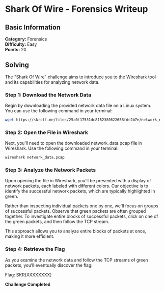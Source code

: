 # Shark Of Wire - Forensics Writeup

## Basic Information
**Category:** Forensics  
**Difficulty:** Easy  
**Points:** 20

## Solving

The "Shark Of Wire" challenge aims to introduce you to the Wireshark tool and its capabilities for analyzing network data.

### Step 1: Download the Network Data

Begin by downloading the provided network data file on a Linux system. You can use the following command in your terminal:

```bash
wget https://skrctf.me/files/25a0f17531dc8152380622658fde2b7e/network_data.pcap
```  

### Step 2: Open the File in Wireshark

Next, you'll need to open the downloaded network_data.pcap file in Wireshark. Use the following command in your terminal:  

```bash
wireshark network_data.pcap
```  

### Step 3: Analyze the Network Packets  

Upon opening the file in Wireshark, you'll be presented with a display of network packets, each labeled with different colors. Our objective is to identify the successful network packets, which are typically highlighted in green.

Rather than inspecting individual packets one by one, we'll focus on groups of successful packets. Observe that green packets are often grouped together. To investigate entire blocks of successful packets, click on one of the green packets, and then follow the TCP stream.

This approach allows you to analyze entire blocks of packets at once, making it more efficient.  

### Step 4: Retrieve the Flag  

As you examine the network data and follow the TCP streams of green packets, you'll eventually discover the flag:  

Flag: SKR{XXXXXXXX}

**Challenge Completed** 

